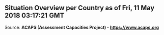 ## Situation Overview per Country as of Fri, 11 May 2018 03:17:21 GMT

Source: **ACAPS (Assessment Capacities Project) - https://www.acaps.org**